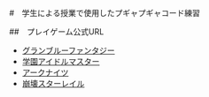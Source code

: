 #　学生による授業で使用したプギャプギャコード練習

##　プレイゲーム公式URL
* [グランブルーファンタジー](https://granbluefantasy.jp/)
* [学園アイドルマスター](https://gakuen.idolmaster-official.jp/)
* [アークナイツ](https://www.arknights.jp/)
* [崩壊スターレイル](https://hsr.hoyoverse.com/ja-jp/home)

